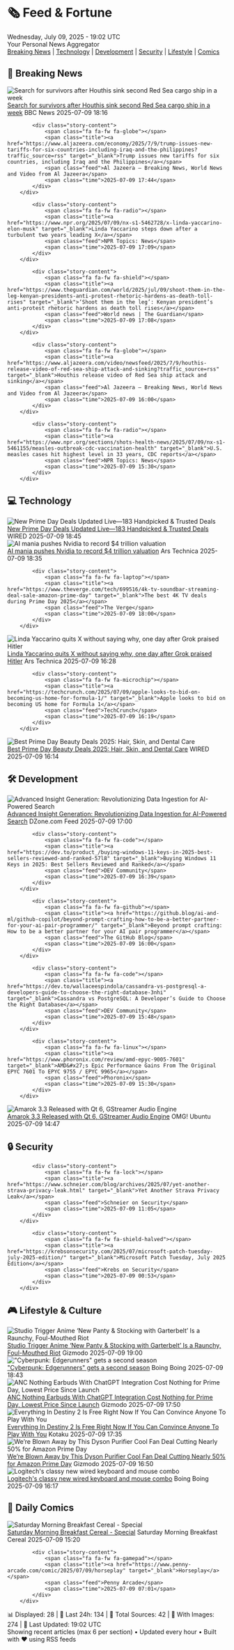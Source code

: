 <!-- Processing 54 RSS feeds at 2025-07-09 19:02:01 UTC -->
<!-- Processing: Poorly Drawn Lines -->
<!-- Processing: Cyanide & Happiness -->
<!-- Processing: BBC World News -->
<!-- Processing: NPR News -->
<!-- Processing: Reuters Top News -->
<!-- Processing: NBC News Breaking -->
<!-- Processing: Sky News World -->
<!-- Processing: Ars Technica -->
<!-- Processing: O'Reilly Radar -->
<!-- Processing: WIRED -->
<!-- Processing: Slashdot -->
<!-- Processing: It's FOSS -->
<!-- Processing: Linux.com -->
<!-- Processing: Ubuntu Blog -->
<!-- Processing: GitHub Blog -->
<!-- Processing: GitLab Blog -->
<!-- Processing: InfoQ -->
<!-- Processing: Martin Fowler -->
<!-- Processing: Gizmodo -->
<!-- Processing: Boing Boing -->
<!-- Processing: Krebs on Security -->
<!-- Processing: Schneier on Security -->
<!-- Generated 6 new posts out of 22 feeds processed -->
<div class="newspaper-header">
    <h1 class="newspaper-title">🗞️ Feed & Fortune</h1>
    <div class="newspaper-date">Wednesday, July 09, 2025 - 19:02 UTC</div>
    <div class="newspaper-subtitle">Your Personal News Aggregator</div>
</div>

<div class="newspaper-nav">
    <a href="#breaking">Breaking News</a> |
    <a href="#tech">Technology</a> |
    <a href="#dev">Development</a> |
    <a href="#security">Security</a> |
    <a href="#lifestyle">Lifestyle</a> |
    <a href="#webcomics">Comics</a>
</div>

<div class="news-section breaking-news" id="breaking">
<h2 class="section-header">🚨 Breaking News</h2>
<div class="stories-container">
<div class="story">
            <img src="https://ichef.bbci.co.uk/ace/standard/240/cpsprodpb/c19a/live/7d7c4d10-5cf0-11f0-a40e-a1af2950b220.jpg" alt="Search for survivors after Houthis sink second Red Sea cargo ship in a week" class="story-image" loading="lazy" onerror="this.style.display='none'">
            <div class="story-content">
                <span class="fa fa-fw fa-earth-americas"></span>
                <span class="title"><a href="https://www.bbc.com/news/articles/c3071vp2d8yo" target="_blank">Search for survivors after Houthis sink second Red Sea cargo ship in a week</a></span>
                <span class="feed">BBC News</span>
                <span class="time">2025-07-09 18:16</span>
            </div>
        </div>
<div class="story">
            
            <div class="story-content">
                <span class="fa fa-fw fa-globe"></span>
                <span class="title"><a href="https://www.aljazeera.com/economy/2025/7/9/trump-issues-new-tariffs-for-six-countries-including-iraq-and-the-philippines?traffic_source=rss" target="_blank">Trump issues new tariffs for six countries, including Iraq and the Philippines</a></span>
                <span class="feed">Al Jazeera – Breaking News, World News and Video from Al Jazeera</span>
                <span class="time">2025-07-09 17:44</span>
            </div>
        </div>
<div class="story">
            
            <div class="story-content">
                <span class="fa fa-fw fa-radio"></span>
                <span class="title"><a href="https://www.npr.org/2025/07/09/nx-s1-5462728/x-linda-yaccarino-elon-musk" target="_blank">Linda Yaccarino steps down after a turbulent two years leading X</a></span>
                <span class="feed">NPR Topics: News</span>
                <span class="time">2025-07-09 17:09</span>
            </div>
        </div>
<div class="story">
            
            <div class="story-content">
                <span class="fa fa-fw fa-shield"></span>
                <span class="title"><a href="https://www.theguardian.com/world/2025/jul/09/shoot-them-in-the-leg-kenyan-presidents-anti-protest-rhetoric-hardens-as-death-toll-rises" target="_blank">‘Shoot them in the leg’: Kenyan president’s anti-protest rhetoric hardens as death toll rises</a></span>
                <span class="feed">World news | The Guardian</span>
                <span class="time">2025-07-09 17:08</span>
            </div>
        </div>
<div class="story">
            
            <div class="story-content">
                <span class="fa fa-fw fa-globe"></span>
                <span class="title"><a href="https://www.aljazeera.com/video/newsfeed/2025/7/9/houthis-release-video-of-red-sea-ship-attack-and-sinking?traffic_source=rss" target="_blank">Houthis release video of Red Sea ship attack and sinking</a></span>
                <span class="feed">Al Jazeera – Breaking News, World News and Video from Al Jazeera</span>
                <span class="time">2025-07-09 16:00</span>
            </div>
        </div>
<div class="story">
            
            <div class="story-content">
                <span class="fa fa-fw fa-radio"></span>
                <span class="title"><a href="https://www.npr.org/sections/shots-health-news/2025/07/09/nx-s1-5461155/measles-outbreak-cdc-vaccination-health" target="_blank">U.S. measles cases hit highest level in 33 years, CDC reports</a></span>
                <span class="feed">NPR Topics: News</span>
                <span class="time">2025-07-09 15:30</span>
            </div>
        </div>
</div>
</div>
<div class="news-section tech-news" id="tech">
<h2 class="section-header">💻 Technology</h2>
<div class="stories-container">
<div class="story">
            <img src="https://media.wired.com/photos/686c0003a2353df8cd8f6b56/master/pass/3.jpg" alt="New Prime Day Deals Updated Live—183 Handpicked &amp; Trusted Deals" class="story-image" loading="lazy" onerror="this.style.display='none'">
            <div class="story-content">
                <span class="fa fa-fw fa-bolt"></span>
                <span class="title"><a href="https://www.wired.com/live/amazon-prime-day-deals-live-in-25-1/" target="_blank">New Prime Day Deals Updated Live—183 Handpicked &amp; Trusted Deals</a></span>
                <span class="feed">WIRED</span>
                <span class="time">2025-07-09 18:45</span>
            </div>
        </div>
<div class="story">
            <img src="https://cdn.arstechnica.net/wp-content/uploads/2024/02/nvidia_green_1-500x500.jpg" alt="AI mania pushes Nvidia to record $4 trillion valuation" class="story-image" loading="lazy" onerror="this.style.display='none'">
            <div class="story-content">
                <span class="fa fa-fw fa-cog"></span>
                <span class="title"><a href="https://arstechnica.com/ai/2025/07/ai-mania-pushes-nvidia-to-record-4-trillion-valuation/" target="_blank">AI mania pushes Nvidia to record $4 trillion valuation</a></span>
                <span class="feed">Ars Technica</span>
                <span class="time">2025-07-09 18:35</span>
            </div>
        </div>
<div class="story">
            
            <div class="story-content">
                <span class="fa fa-fw fa-laptop"></span>
                <span class="title"><a href="https://www.theverge.com/tech/699516/4k-tv-soundbar-streaming-deal-sale-amazon-prime-day" target="_blank">The best 4K TV deals during Prime Day 2025</a></span>
                <span class="feed">The Verge</span>
                <span class="time">2025-07-09 18:00</span>
            </div>
        </div>
<div class="story">
            <img src="https://cdn.arstechnica.net/wp-content/uploads/2025/07/GettyImages-2192344962-500x500-1752076609.jpg" alt="Linda Yaccarino quits X without saying why, one day after Grok praised Hitler" class="story-image" loading="lazy" onerror="this.style.display='none'">
            <div class="story-content">
                <span class="fa fa-fw fa-cog"></span>
                <span class="title"><a href="https://arstechnica.com/tech-policy/2025/07/linda-yaccarino-quits-x-without-saying-why-one-day-after-grok-praised-hitler/" target="_blank">Linda Yaccarino quits X without saying why, one day after Grok praised Hitler</a></span>
                <span class="feed">Ars Technica</span>
                <span class="time">2025-07-09 16:28</span>
            </div>
        </div>
<div class="story">
            
            <div class="story-content">
                <span class="fa fa-fw fa-microchip"></span>
                <span class="title"><a href="https://techcrunch.com/2025/07/09/apple-looks-to-bid-on-becoming-us-home-for-formula-1/" target="_blank">Apple looks to bid on becoming US home for Formula 1</a></span>
                <span class="feed">TechCrunch</span>
                <span class="time">2025-07-09 16:19</span>
            </div>
        </div>
<div class="story">
            <img src="https://media.wired.com/photos/68646b56182925dd2869675f/master/pass/12.jpg" alt="Best Prime Day Beauty Deals 2025: Hair, Skin, and Dental Care" class="story-image" loading="lazy" onerror="this.style.display='none'">
            <div class="story-content">
                <span class="fa fa-fw fa-bolt"></span>
                <span class="title"><a href="https://www.wired.com/story/prime-day-beauty-deals-july-2025-1/" target="_blank">Best Prime Day Beauty Deals 2025: Hair, Skin, and Dental Care</a></span>
                <span class="feed">WIRED</span>
                <span class="time">2025-07-09 16:14</span>
            </div>
        </div>
</div>
</div>
<div class="news-section dev-news" id="dev">
<h2 class="section-header">🛠️ Development</h2>
<div class="stories-container">
<div class="story">
            <img src="https://dz2cdn1.dzone.com/thumbnail?fid=18504255&w=600" alt="Advanced Insight Generation: Revolutionizing Data Ingestion for AI-Powered Search" class="story-image" loading="lazy" onerror="this.style.display='none'">
            <div class="story-content">
                <span class="fa fa-fw fa-newspaper"></span>
                <span class="title"><a href="https://dzone.com/articles/ai-search-azure-openai-document-indexing" target="_blank">Advanced Insight Generation: Revolutionizing Data Ingestion for AI-Powered Search</a></span>
                <span class="feed">DZone.com Feed</span>
                <span class="time">2025-07-09 17:00</span>
            </div>
        </div>
<div class="story">
            
            <div class="story-content">
                <span class="fa fa-fw fa-code"></span>
                <span class="title"><a href="https://dev.to/product_/buying-windows-11-keys-in-2025-best-sellers-reviewed-and-ranked-57l8" target="_blank">Buying Windows 11 Keys in 2025: Best Sellers Reviewed and Ranked</a></span>
                <span class="feed">DEV Community</span>
                <span class="time">2025-07-09 16:39</span>
            </div>
        </div>
<div class="story">
            
            <div class="story-content">
                <span class="fa fa-fw fa-github"></span>
                <span class="title"><a href="https://github.blog/ai-and-ml/github-copilot/beyond-prompt-crafting-how-to-be-a-better-partner-for-your-ai-pair-programmer/" target="_blank">Beyond prompt crafting: How to be a better partner for your AI pair programmer</a></span>
                <span class="feed">The GitHub Blog</span>
                <span class="time">2025-07-09 16:00</span>
            </div>
        </div>
<div class="story">
            
            <div class="story-content">
                <span class="fa fa-fw fa-code"></span>
                <span class="title"><a href="https://dev.to/wallaceespindola/cassandra-vs-postgresql-a-developers-guide-to-choose-the-right-database-3nhi" target="_blank">Cassandra vs PostgreSQL: A Developer’s Guide to Choose the Right Database</a></span>
                <span class="feed">DEV Community</span>
                <span class="time">2025-07-09 15:48</span>
            </div>
        </div>
<div class="story">
            
            <div class="story-content">
                <span class="fa fa-fw fa-linux"></span>
                <span class="title"><a href="https://www.phoronix.com/review/amd-epyc-9005-7601" target="_blank">AMD&#x27;s Epic Performance Gains From The Original EPYC 7601 To EPYC 9755 / EPYC 9965</a></span>
                <span class="feed">Phoronix</span>
                <span class="time">2025-07-09 15:30</span>
            </div>
        </div>
<div class="story">
            <img src="https://i0.wp.com/www.omgubuntu.co.uk/wp-content/uploads/2025/07/amarok-logo-hero.jpg?resize=406%2C232&amp;ssl=1" alt="Amarok 3.3 Released with Qt 6, GStreamer Audio Engine" class="story-image" loading="lazy" onerror="this.style.display='none'">
            <div class="story-content">
                <span class="fa fa-fw fa-ubuntu"></span>
                <span class="title"><a href="https://www.omgubuntu.co.uk/2025/07/amarok-3-3-released-with-qt-6-gstreamer-audio-engine" target="_blank">Amarok 3.3 Released with Qt 6, GStreamer Audio Engine</a></span>
                <span class="feed">OMG! Ubuntu</span>
                <span class="time">2025-07-09 14:47</span>
            </div>
        </div>
</div>
</div>
<div class="news-section security-news" id="security">
<h2 class="section-header">🔒 Security</h2>
<div class="stories-container">
<div class="story">
            
            <div class="story-content">
                <span class="fa fa-fw fa-lock"></span>
                <span class="title"><a href="https://www.schneier.com/blog/archives/2025/07/yet-another-strava-privacy-leak.html" target="_blank">Yet Another Strava Privacy Leak</a></span>
                <span class="feed">Schneier on Security</span>
                <span class="time">2025-07-09 11:05</span>
            </div>
        </div>
<div class="story">
            
            <div class="story-content">
                <span class="fa fa-fw fa-shield-halved"></span>
                <span class="title"><a href="https://krebsonsecurity.com/2025/07/microsoft-patch-tuesday-july-2025-edition/" target="_blank">Microsoft Patch Tuesday, July 2025 Edition</a></span>
                <span class="feed">Krebs on Security</span>
                <span class="time">2025-07-09 00:53</span>
            </div>
        </div>
</div>
</div>
<div class="news-section lifestyle-news" id="lifestyle">
<h2 class="section-header">🎮 Lifestyle & Culture</h2>
<div class="stories-container">
<div class="story">
            <img src="https://gizmodo.com/app/uploads/2025/07/Studio-Trigger-Prime-Video-New-Panty-Stocking-With-Garterbelt-Anime-Review.jpg" alt="Studio Trigger Anime ‘New Panty &amp; Stocking with Garterbelt’ Is a Raunchy, Foul-Mouthed Riot" class="story-image" loading="lazy" onerror="this.style.display='none'">
            <div class="story-content">
                <span class="fa fa-fw fa-computer"></span>
                <span class="title"><a href="https://gizmodo.com/studio-trigger-anime-new-panty-stocking-with-garterbelt-is-a-raunchy-foul-mouthed-riot-2000626852" target="_blank">Studio Trigger Anime ‘New Panty &amp; Stocking with Garterbelt’ Is a Raunchy, Foul-Mouthed Riot</a></span>
                <span class="feed">Gizmodo</span>
                <span class="time">2025-07-09 19:00</span>
            </div>
        </div>
<div class="story">
            <img src="https://i0.wp.com/boingboing.net/wp-content/uploads/2022/08/Screen-Shot-2022-08-30-at-11.12.29-PM-e1752086623582.png?fit=600%2C295&amp;quality=55&amp;ssl=1" alt="&quot;Cyberpunk: Edgerunners&quot; gets a second season" class="story-image" loading="lazy" onerror="this.style.display='none'">
            <div class="story-content">
                <span class="fa fa-fw fa-arrow-right"></span>
                <span class="title"><a href="https://boingboing.net/2025/07/09/cyberpunk-edgerunners-gets-a-second-season.html" target="_blank">&quot;Cyberpunk: Edgerunners&quot; gets a second season</a></span>
                <span class="feed">Boing Boing</span>
                <span class="time">2025-07-09 18:43</span>
            </div>
        </div>
<div class="story">
            <img src="https://gizmodo.com/app/uploads/2025/07/NothingEar.jpg" alt="ANC Nothing Earbuds With ChatGPT Integration Cost Nothing for Prime Day, Lowest Price Since Launch" class="story-image" loading="lazy" onerror="this.style.display='none'">
            <div class="story-content">
                <span class="fa fa-fw fa-computer"></span>
                <span class="title"><a href="https://gizmodo.com/editing-these-nothing-earbuds-with-chatgpt-integration-dropped-40-for-prime-day-2000625844" target="_blank">ANC Nothing Earbuds With ChatGPT Integration Cost Nothing for Prime Day, Lowest Price Since Launch</a></span>
                <span class="feed">Gizmodo</span>
                <span class="time">2025-07-09 17:50</span>
            </div>
        </div>
<div class="story">
            <img src="https://i.kinja-img.com/image/upload/c_fit,q_80,w_636/cfffdf93e5f6e2d9e5cfda1ceeed323a.jpg" alt="Everything In Destiny 2 Is Free Right Now If You Can Convince Anyone To Play With You" class="story-image" loading="lazy" onerror="this.style.display='none'">
            <div class="story-content">
                <span class="fa fa-fw fa-gamepad"></span>
                <span class="title"><a href="https://kotaku.com/destiny-2-free-final-shape-edge-fate-expansion-ps5-1851785927" target="_blank">Everything In Destiny 2 Is Free Right Now If You Can Convince Anyone To Play With You</a></span>
                <span class="feed">Kotaku</span>
                <span class="time">2025-07-09 17:35</span>
            </div>
        </div>
<div class="story">
            <img src="https://gizmodo.com/app/uploads/2025/07/Dyson-Purifier-Cool™-TP07-Smart-Air-Purifier-and-Fan.jpg" alt="We’re Blown Away by This Dyson Purifier Cool Fan Deal Cutting Nearly 50% for Amazon Prime Day" class="story-image" loading="lazy" onerror="this.style.display='none'">
            <div class="story-content">
                <span class="fa fa-fw fa-computer"></span>
                <span class="title"><a href="https://gizmodo.com/were-blown-away-by-this-dyson-purifier-cool-fan-deal-cutting-nearly-50-for-amazon-prime-day-2000625908" target="_blank">We’re Blown Away by This Dyson Purifier Cool Fan Deal Cutting Nearly 50% for Amazon Prime Day</a></span>
                <span class="feed">Gizmodo</span>
                <span class="time">2025-07-09 16:50</span>
            </div>
        </div>
<div class="story">
            <img src="https://i0.wp.com/boingboing.net/wp-content/uploads/2025/07/logitechmk620.webp?fit=648%2C362&amp;quality=55&amp;ssl=1" alt="Logitech&#x27;s classy new wired keyboard and mouse combo" class="story-image" loading="lazy" onerror="this.style.display='none'">
            <div class="story-content">
                <span class="fa fa-fw fa-arrow-right"></span>
                <span class="title"><a href="https://boingboing.net/2025/07/09/logitechs-classy-new-wired-keyboard-and-mouse-combo.html" target="_blank">Logitech&#x27;s classy new wired keyboard and mouse combo</a></span>
                <span class="feed">Boing Boing</span>
                <span class="time">2025-07-09 16:17</span>
            </div>
        </div>
</div>
</div>
<div class="news-section webcomics-section" id="webcomics">
<h2 class="section-header">🎨 Daily Comics</h2>
<div class="stories-container">
<div class="story">
            <img src="https://www.smbc-comics.com/comics/1751942799-20250715.png" alt="Saturday Morning Breakfast Cereal - Special" class="story-image" loading="lazy" onerror="this.style.display='none'">
            <div class="story-content">
                <span class="fa fa-fw fa-smile"></span>
                <span class="title"><a href="https://www.smbc-comics.com/comic/special-4" target="_blank">Saturday Morning Breakfast Cereal - Special</a></span>
                <span class="feed">Saturday Morning Breakfast Cereal</span>
                <span class="time">2025-07-09 15:20</span>
            </div>
        </div>
<div class="story">
            
            <div class="story-content">
                <span class="fa fa-fw fa-gamepad"></span>
                <span class="title"><a href="https://www.penny-arcade.com/comic/2025/07/09/horseplay" target="_blank">Horseplay</a></span>
                <span class="feed">Penny Arcade</span>
                <span class="time">2025-07-09 07:01</span>
            </div>
        </div>
</div>
</div>

<div class="newspaper-footer">
    <div class="stats">
        📊 Displayed: 28 | 📅 Last 24h: 134 | 📡 Total Sources: 42 | 📸 With Images: 274 |
        🔄 Last Updated: 19:02 UTC
    </div>
    <div class="footer-note">
        Showing recent articles (max 6 per section) • Updated every hour • Built with ❤️ using RSS feeds
    </div>
</div>
